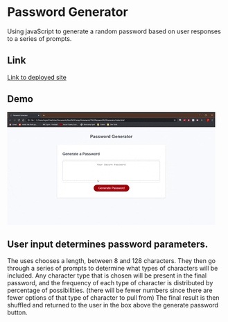 # Password Generator
Using javaScript to generate a random password based on user responses to a series of prompts.

## Link
[Link to deployed site](https://tsgrewing.github.io/Password_Generator/)

## Demo
![Password Generator Demo](assets/images/passwordGenDemo.gif)

## User input determines password parameters.
The uses chooses a length, between 8 and 128 characters. 
They then go through a series of prompts to determine what types of characters will be included. 
Any character type that is chosen will be present in the final password, and the frequency of each type of character is distributed by percentage of possibilities. (there will be fewer numbers since there are fewer options of that type of character to pull from)
The final result is then shuffled and returned to the user in the box above the generate password button.
